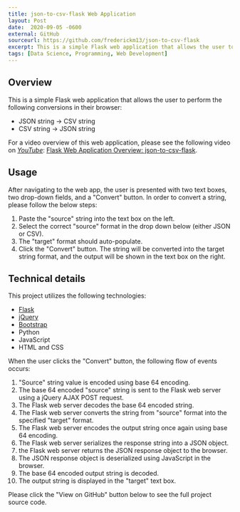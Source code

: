 ```yaml
---
title: json-to-csv-flask Web Application
layout: Post
date:  2020-09-05 -0600
external: GitHub
sourceurl: https://github.com/frederickm13/json-to-csv-flask
excerpt: This is a simple Flask web application that allows the user to perform simple data format conversions in their browser.
tags: [Data Science, Programming, Web Development]
---
```


## Overview
This is a simple Flask web application that allows the user to perform the following conversions in their browser:
- JSON string -> CSV string
- CSV string -> JSON string

For a video overview of this web application, please see the following video on *[YouTube](https://www.youtube.com)*: [Flask Web Application Overview: json-to-csv-flask](https://youtu.be/QsJi5qOSZS4).

## Usage
After navigating to the web app, the user is presented with two text boxes, two drop-down fields, and a "Convert" button. In order to convert a string, please follow the below steps:
1. Paste the "source" string into the text box on the left.
2. Select the correct "source" format in the drop down below (either JSON or CSV).
3. The "target" format should auto-populate.
4. Click the "Convert" button. The string will be converted into the target string format, and the output will be shown in the text box on the right.

## Technical details
This project utilizes the following technologies:
- [Flask](https://flask.palletsprojects.com/en/1.1.x/)
- [jQuery](https://jquery.com/)
- [Bootstrap](https://getbootstrap.com/)
- Python
- JavaScript
- HTML and CSS

When the user clicks the "Convert" button, the following flow of events occurs:
1. "Source" string value is encoded using base 64 encoding.
2. The base 64 encoded "source" string is sent to the Flask web server using a jQuery AJAX POST request.
3. The Flask web server decodes the base 64 encoded string.
4. The Flask web server converts the string from "source" format into the specified "target" format.
5. The Flask web server encodes the output string once again using base 64 encoding.
6. The Flask web server serializes the response string into a JSON object.
7. the Flask web server returns the JSON response object to the browser.
8. The JSON response object is deserialized using JavaScript in the browser.
9. The base 64 encoded output string is decoded.
10. The output string is displayed in the "target" text box.

Please click the "View on GitHub" button below to see the full project source code. 